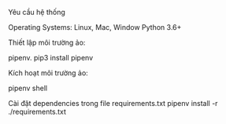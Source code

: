 Yêu cầu hệ thống

Operating Systems: Linux, Mac, Window Python 3.6+

Thiết lập môi trường ảo:

pipenv. pip3 install pipenv

Kích hoạt môi trường ảo:

pipenv shell

Cài đặt dependencies trong file requirements.txt pipenv install -r ./requirements.txt


